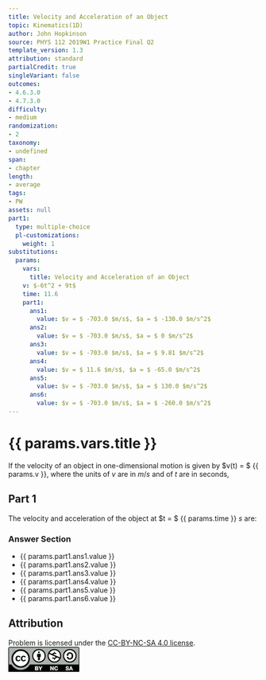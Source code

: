 ```yaml
---
title: Velocity and Acceleration of an Object
topic: Kinematics(1D)
author: John Hopkinson
source: PHYS 112 2019W1 Practice Final Q2
template_version: 1.3
attribution: standard
partialCredit: true
singleVariant: false
outcomes:
- 4.6.3.0
- 4.7.3.0
difficulty:
- medium
randomization:
- 2
taxonomy:
- undefined
span:
- chapter
length:
- average
tags:
- PW
assets: null
part1:
  type: multiple-choice
  pl-customizations:
    weight: 1
substitutions:
  params:
    vars:
      title: Velocity and Acceleration of an Object
    v: $-6t^2 + 9t$
    time: 11.6
    part1:
      ans1:
        value: $v = $ -703.0 $m/s$, $a = $ -130.0 $m/s^2$
      ans2:
        value: $v = $ -703.0 $m/s$, $a = $ 0 $m/s^2$
      ans3:
        value: $v = $ -703.0 $m/s$, $a = $ 9.81 $m/s^2$
      ans4:
        value: $v = $ 11.6 $m/s$, $a = $ -65.0 $m/s^2$
      ans5:
        value: $v = $ -703.0 $m/s$, $a = $ 130.0 $m/s^2$
      ans6:
        value: $v = $ -703.0 $m/s$, $a = $ -260.0 $m/s^2$
---
```

# {{ params.vars.title }}
If the velocity of an object in one-dimensional motion is given by $v(t) = $ {{ params.v }}, where the units of $v$ are in $m/s$ and of $t$ are in seconds,

## Part 1

The velocity and acceleration of the object at $t = $ {{ params.time }} $s$ are:

### Answer Section

- {{ params.part1.ans1.value }}
- {{ params.part1.ans2.value }}
- {{ params.part1.ans3.value }}
- {{ params.part1.ans4.value }}
- {{ params.part1.ans5.value }}
- {{ params.part1.ans6.value }}

## Attribution

Problem is licensed under the [CC-BY-NC-SA 4.0 license](https://creativecommons.org/licenses/by-nc-sa/4.0/).<br> ![The Creative Commons 4.0 license requiring attribution-BY, non-commercial-NC, and share-alike-SA license.](https://raw.githubusercontent.com/firasm/bits/master/by-nc-sa.png)